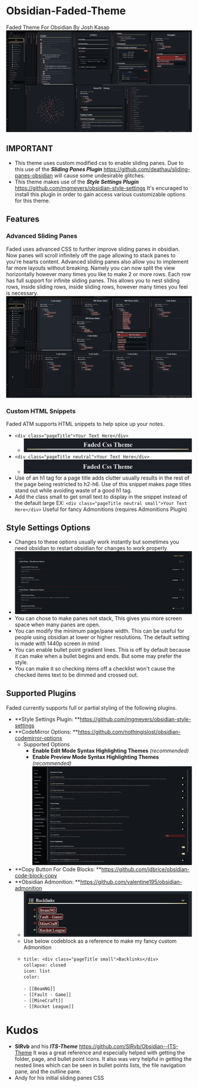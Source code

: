 # Obsidian-Faded-Theme
Faded Theme For Obsidian By Josh Kasap![](Images/Faded.png)

## IMPORTANT
- This theme uses custom modified css to enable sliding panes. Due to this use of the ***Sliding Panes Plugin*** https://github.com/deathau/sliding-panes-obsidian will cause some undesirable glitches.
- This theme makes use of the ***Style Settings Plugin*** https://github.com/mgmeyers/obsidian-style-settings It's encuraged to install this plugin in order to gain access various customizable options for this theme.
## Features 
### Advanced Sliding Panes
Faded uses advanced CSS to further improve sliding panes in obsidian. Now panes will scroll infinitely off the page allowing to stack panes to you're hearts content. Advanced sliding panes also allow you to implement far more layouts without breaking. Namely you can now split the view horizontally however many times you like to make 2 or more rows. Each row has full support for infinite sliding panes. This allows you to nest sliding rows, inside sliding rows, inside sliding rows, however many times you feel is necessary. ![](Images/AdvancedSlidingPanesLayouts.png)

### Custom HTML Snippets
Faded ATM supports HTML snippets to help spice up your notes. 
- `<div class="pageTitle">Your Text Here</div>` 
	- ![](Images/pageTitle.png)
-  `<div class="pageTitle neutral">Your Text Here</div>`
	- ![](Images/pageTitleNeutral.png)
- Use of an h1 tag for a page title adds clutter usually results in the rest of the page being restricted to h2-h6. Use of this snippet makes page titles stand out while avoiding waste of a good h1 tag. 
- Add the class small to get small text to display in the snippet instead of the default large EX: `<div class="pageTitle neutral small">Your Text Here</div>` Useful for fancy Admonitions (requires Admonitions Plugin)
## Style Settings Options
- Changes to these options usually work instantly but sometimes you need obsidian to restart obsidian for changes to work properly
- ![](Images/StyleSettings.png)
- You can chose to make panes not stack, This gives you more screen space when many panes are open.
-  You can modify the minimum page/pane width. This can be useful for people using obsidian at lower or higher resolutions. The default setting is made with 1440p screen in mind
-  You can enable bullet point gradient lines. This is off by default because it can make when a bullet begins and ends. But some may prefer the style. 
-  You can make it so checking items off a checklist won't cause the checked items text to be dimmed and crossed out.
## Supported Plugins
Faded currently supports full or partial styling of the following plugins. 
- **Style Settings Plugin: **https://github.com/mgmeyers/obsidian-style-settings
- **CodeMirror Options: **https://github.com/nothingislost/obsidian-codemirror-options
	- Supported Options
		- **Enable Edit Mode Syntax Highlighting Themes** *(recommended)*
		- **Enable Preview Mode Syntax Highlighting Themes** *(recommended)*![](Images/CodeMirrorOptions.png)
- **Copy Button For Code Blocks: **https://github.com/jdbrice/obsidian-code-block-copy
- **Obsidian Admonition: **https://github.com/valentine195/obsidian-admonition
	- ![](Images/Admonition.png)
	- Use below codeblock as a reference to make my fancy custom Admonition
	- 
		``` ad-note
		title: <div class="pageTitle small">Backlinks</div>
		collapse: closed
		icon: list
		color: 

		- [[BeamNG]]
		- [[Fault - Game]]
		- [[MineCraft]]
		- [[Rocket League]]
		```
# Kudos
- **SlRvb** and his ***ITS-Theme*** https://github.com/SlRvb/Obsidian--ITS-Theme It was a great reference and especially helped with getting the folder, page, and bullet point icons. It also was very helpful in getting the nested lines which can be seen in bullet points lists, the file navigation pane, and the outline pane. 
- Andy for his initial sliding panes CSS

